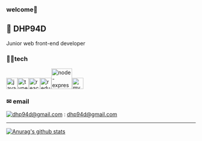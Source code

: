 ### welcome👋

## 👶 DHP94D
Junior web front-end developer

### 👨‍🔧tech
<img alt="javascript" width="30px" src="https://img.icons8.com/color/240/000000/javascript.png" /><img alt="typescript" width="30px" src="https://img.icons8.com/color/240/000000/typescript.png" /><img alt="react" width="30px" src="https://img.icons8.com/color/240/000000/react-native.png" /><img alt="redux" width="30px" src="https://img.icons8.com/color/240/000000/redux.png" /><img alt="node-express" width="55px" src="https://user-images.githubusercontent.com/68668924/103887510-7d6f8600-5126-11eb-92e6-846bb611876a.png" /><img alt="mysql" width="30px" src="https://img.icons8.com/color/240/000000/mysql.png" />
### ✉ email
[![dhp94d@gmail.com](https://img.shields.io/badge/Gmail-d14836?style=flat-square&logo=Gmail&logoColor=white&link=mailto:dhp94d@gmail.com)](mailto:pdh94d@gmail.com) : dhp94d@gmail.com

---
[![Anurag's github stats](https://github-readme-stats.vercel.app/api?username=dhp94d)](https://github.com/anuraghazra/github-readme-stats)

